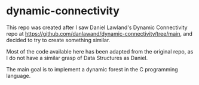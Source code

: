 # dynamic-connectivity

This repo was created after I saw Daniel Lawland's Dynamic Connectivity repo at https://github.com/danlawand/dynamic-connectivity/tree/main, and decided to try to create something similar.

Most of the code available here has been adapted from the original repo, as I do not have a similar grasp of Data Structures as Daniel.

The main goal is to implement a dynamic forest in the C programming language.
